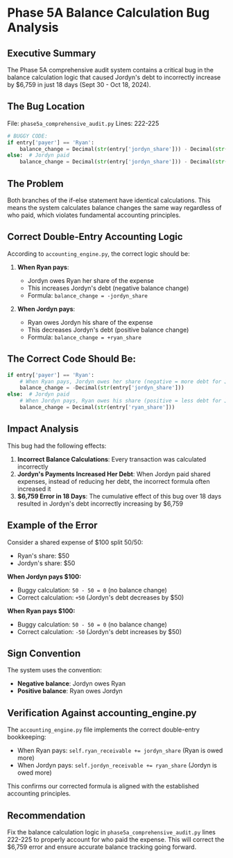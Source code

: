 # Phase 5A Balance Calculation Bug Analysis

## Executive Summary
The Phase 5A comprehensive audit system contains a critical bug in the balance calculation logic that caused Jordyn's debt to incorrectly increase by $6,759 in just 18 days (Sept 30 - Oct 18, 2024).

## The Bug Location
File: `phase5a_comprehensive_audit.py`
Lines: 222-225

```python
# BUGGY CODE:
if entry['payer'] == 'Ryan':
    balance_change = Decimal(str(entry['jordyn_share'])) - Decimal(str(entry['ryan_share']))
else:  # Jordyn paid
    balance_change = Decimal(str(entry['jordyn_share'])) - Decimal(str(entry['ryan_share']))
```

## The Problem
Both branches of the if-else statement have identical calculations. This means the system calculates balance changes the same way regardless of who paid, which violates fundamental accounting principles.

## Correct Double-Entry Accounting Logic
According to `accounting_engine.py`, the correct logic should be:

1. **When Ryan pays**: 
   - Jordyn owes Ryan her share of the expense
   - This increases Jordyn's debt (negative balance change)
   - Formula: `balance_change = -jordyn_share`

2. **When Jordyn pays**:
   - Ryan owes Jordyn his share of the expense
   - This decreases Jordyn's debt (positive balance change)
   - Formula: `balance_change = +ryan_share`

## The Correct Code Should Be:
```python
if entry['payer'] == 'Ryan':
    # When Ryan pays, Jordyn owes her share (negative = more debt for Jordyn)
    balance_change = -Decimal(str(entry['jordyn_share']))
else:  # Jordyn paid
    # When Jordyn pays, Ryan owes his share (positive = less debt for Jordyn)
    balance_change = Decimal(str(entry['ryan_share']))
```

## Impact Analysis
This bug had the following effects:

1. **Incorrect Balance Calculations**: Every transaction was calculated incorrectly
2. **Jordyn's Payments Increased Her Debt**: When Jordyn paid shared expenses, instead of reducing her debt, the incorrect formula often increased it
3. **$6,759 Error in 18 Days**: The cumulative effect of this bug over 18 days resulted in Jordyn's debt incorrectly increasing by $6,759

## Example of the Error
Consider a shared expense of $100 split 50/50:
- Ryan's share: $50
- Jordyn's share: $50

**When Jordyn pays $100:**
- Buggy calculation: `50 - 50 = 0` (no balance change)
- Correct calculation: `+50` (Jordyn's debt decreases by $50)

**When Ryan pays $100:**
- Buggy calculation: `50 - 50 = 0` (no balance change)
- Correct calculation: `-50` (Jordyn's debt increases by $50)

## Sign Convention
The system uses the convention:
- **Negative balance**: Jordyn owes Ryan
- **Positive balance**: Ryan owes Jordyn

## Verification Against accounting_engine.py
The `accounting_engine.py` file implements the correct double-entry bookkeeping:
- When Ryan pays: `self.ryan_receivable += jordyn_share` (Ryan is owed more)
- When Jordyn pays: `self.jordyn_receivable += ryan_share` (Jordyn is owed more)

This confirms our corrected formula is aligned with the established accounting principles.

## Recommendation
Fix the balance calculation logic in `phase5a_comprehensive_audit.py` lines 222-225 to properly account for who paid the expense. This will correct the $6,759 error and ensure accurate balance tracking going forward.